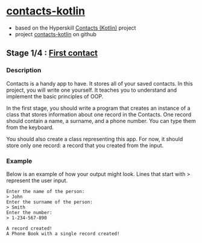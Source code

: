 # [contacts-kotlin](https://github.com/javapda/contacts-kotlin)
* based on the Hyperskill [Contacts (Kotlin)](https://hyperskill.org/projects/261/) project
* project [contacts-kotlin](https://github.com/javapda/contacts-kotlin) on github

## Stage 1/4 : [First contact](https://hyperskill.org/projects/261/stages/1321/implement)
### Description
Contacts is a handy app to have. It stores all of your saved contacts. In this project, you will write one yourself. It teaches you to understand and implement the basic principles of OOP.

In the first stage, you should write a program that creates an instance of a class that stores information about one record in the Contacts. One record should contain a name, a surname, and a phone number. You can type them from the keyboard.

You should also create a class representing this app. For now, it should store only one record: a record that you created from the input.

### Example
Below is an example of how your output might look. Lines that start with > represent the user input.
```
Enter the name of the person:
> John
Enter the surname of the person:
> Smith
Enter the number:
> 1-234-567-890

A record created!
A Phone Book with a single record created!
```
